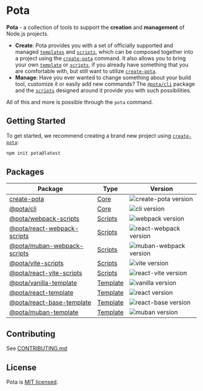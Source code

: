 # Pota

**Pota** - a collection of tools to support the **creation** and **management** of Node.js projects.

- **Create**: Pota provides you with a set of officially supported and managed [`templates`](templates) and [`scripts`](scripts), which can be composed together into a project using the [`create-pota`](core/create-pota) command. It also allows you to bring your own [`template`](templates) or [`scripts`](scripts), if you already have something that you are comfortable with, but still want to utilize [`create-pota`](core/create-pota).
- **Manage**: Have you ever wanted to change something about your build tool, customize it or easily add new commands? The [`@pota/cli`](core/cli) package and the [`scripts`](scripts) designed around it provide you with such possibilities.

All of this and more is possible through the `pota` command.

## Getting Started

To get started, we recommend creating a brand new project using [`create-pota`](core/create-pota):

```bash
npm init pota@latest
```

## Packages

| Package                                              | Type                  | Version                                                                                          |
| ---------------------------------------------------- | --------------------- | ------------------------------------------------------------------------------------------------ |
| [create-pota](core/create-pota)                      | [Core](core)          | ![create-pota version](https://img.shields.io/npm/v/create-pota.svg?label=%20)                   |
| [@pota/cli](core/cli)                                | [Core](core)          | ![cli version](https://img.shields.io/npm/v/@pota/cli.svg?label=%20)                             |
| [@pota/webpack-scripts](scripts/webpack)             | [Scripts](scripts)    | ![webpack version](https://img.shields.io/npm/v/@pota/webpack-scripts.svg?label=%20)             |
| [@pota/react-webpack-scripts](scripts/react-webpack) | [Scripts](scripts)    | ![react-webpack version](https://img.shields.io/npm/v/@pota/react-webpack-scripts.svg?label=%20) |
| [@pota/muban-webpack-scripts](scripts/muban-webpack) | [Scripts](scripts)    | ![muban-webpack version](https://img.shields.io/npm/v/@pota/muban-webpack-scripts.svg?label=%20) |
| [@pota/vite-scripts](scripts/vite)                   | [Scripts](scripts)    | ![vite version](https://img.shields.io/npm/v/@pota/vite-scripts.svg?label=%20)                   |
| [@pota/react-vite-scripts](scripts/vite-react)       | [Scripts](scripts)    | ![react-vite version](https://img.shields.io/npm/v/@pota/react-vite-scripts.svg?label=%20)       |
| [@pota/vanilla-template](templates/vanilla)          | [Template](templates) | ![vanilla version](https://img.shields.io/npm/v/@pota/vanilla-template.svg?label=%20)            |
| [@pota/react-template](templates/react)              | [Template](templates) | ![react version](https://img.shields.io/npm/v/@pota/react-template.svg?label=%20)                |
| [@pota/react-base-template](templates/react-base)    | [Template](templates) | ![react-base version](https://img.shields.io/npm/v/@pota/react-base-template.svg?label=%20)      |
| [@pota/muban-template](templates/muban)              | [Template](templates) | ![muban version](https://img.shields.io/npm/v/@pota/muban-template.svg?label=%20)                |

## Contributing

See [CONTRIBUTING.md](CONTRIBUTING.md)

## License

Pota is [MIT licensed](LICENSE).
